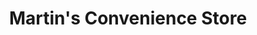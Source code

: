 ---
title: "Martin's Convenience Store"
url: /highgate-springs/martins-convenience-store/
shop: Lebensmittel
---